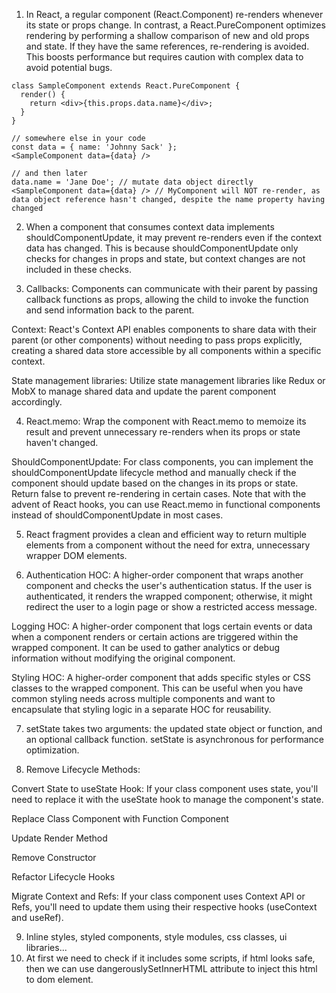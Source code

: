 1. In React, a regular component (React.Component) re-renders whenever its state or props change. In contrast, a React.PureComponent optimizes rendering by performing a shallow comparison of new and old props and state. If they have the same references, re-rendering is avoided. This boosts performance but requires caution with complex data to avoid potential bugs.

```
class SampleComponent extends React.PureComponent {
  render() {
    return <div>{this.props.data.name}</div>;
  }
}

// somewhere else in your code
const data = { name: 'Johnny Sack' };
<SampleComponent data={data} />

// and then later
data.name = 'Jane Doe'; // mutate data object directly
<SampleComponent data={data} /> // MyComponent will NOT re-render, as data object reference hasn't changed, despite the name property having changed
```

2. When a component that consumes context data implements shouldComponentUpdate, it may prevent re-renders even if the context data has changed. This is because shouldComponentUpdate only checks for changes in props and state, but context changes are not included in these checks.

3. Callbacks: Components can communicate with their parent by passing callback functions as props, allowing the child to invoke the function and send information back to the parent.

Context: React's Context API enables components to share data with their parent (or other components) without needing to pass props explicitly, creating a shared data store accessible by all components within a specific context.

State management libraries: Utilize state management libraries like Redux or MobX to manage shared data and update the parent component accordingly.

4. React.memo: Wrap the component with React.memo to memoize its result and prevent unnecessary re-renders when its props or state haven't changed.

ShouldComponentUpdate: For class components, you can implement the shouldComponentUpdate lifecycle method and manually check if the component should update based on the changes in its props or state. Return false to prevent re-rendering in certain cases. Note that with the advent of React hooks, you can use React.memo in functional components instead of shouldComponentUpdate in most cases.

5. React fragment provides a clean and efficient way to return multiple elements from a component without the need for extra, unnecessary wrapper DOM elements.

6. Authentication HOC: A higher-order component that wraps another component and checks the user's authentication status. If the user is authenticated, it renders the wrapped component; otherwise, it might redirect the user to a login page or show a restricted access message.

Logging HOC: A higher-order component that logs certain events or data when a component renders or certain actions are triggered within the wrapped component. It can be used to gather analytics or debug information without modifying the original component.

Styling HOC: A higher-order component that adds specific styles or CSS classes to the wrapped component. This can be useful when you have common styling needs across multiple components and want to encapsulate that styling logic in a separate HOC for reusability.

7. setState takes two arguments: the updated state object or function, and an optional callback function. setState is asynchronous for performance optimization.

8. Remove Lifecycle Methods: 

Convert State to useState Hook: If your class component uses state, you'll need to replace it with the useState hook to manage the component's state.

Replace Class Component with Function Component

Update Render Method

Remove Constructor

Refactor Lifecycle Hooks

Migrate Context and Refs: If your class component uses Context API or Refs, you'll need to update them using their respective hooks (useContext and useRef).

9. Inline styles, styled components, style modules, css classes, ui libraries...
10. At first we need to check if it includes some scripts, if html looks safe, then we can use dangerouslySetInnerHTML attribute to inject this html to dom element. 